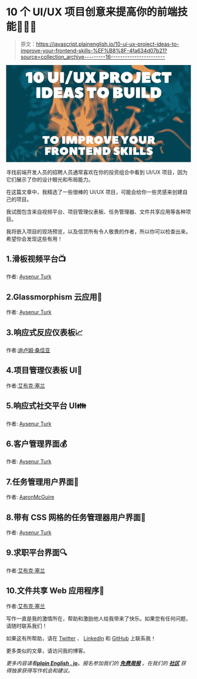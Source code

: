 # 10 个 UI/UX 项目创意来提高你的前端技能🎨🧙‍♂️

> 原文：<https://javascript.plainenglish.io/10-ui-ux-project-ideas-to-improve-your-frontend-skills-%EF%B8%8F-4fa634d07b21?source=collection_archive---------16----------------------->

![](img/329247ec1e134bd9a78853330bdab456.png)

寻找前端开发人员的招聘人员通常喜欢在你的投资组合中看到 UI/UX 项目，因为它们展示了你的设计眼光和布局能力。

在这篇文章中，我精选了一些很棒的 UI/UX 项目，可能会给你一些灵感来创建自己的项目。

我试图包含来自视频平台、项目管理仪表板、任务管理器、文件共享应用等各种项目。

我将嵌入项目的现场预览，以及信贷所有令人敬畏的作者，所以你可以检查出来。希望你会发现这些有用！

## 1.滑板视频平台📺

作者: [Aysenur Turk](https://codepen.io/TurkAysenur)

## 2.Glassmorphism 云应用🎨

作者: [Aysenur Turk](https://codepen.io/TurkAysenur)

## 3.响应式反应仪表板📈

作者:[迪卢姆·桑佳亚](https://codepen.io/dilums)

## 4.项目管理仪表板 UI💼

作者:[艾布克·塞兰](https://codepen.io/aybukeceylan)

## 5.响应式社交平台 UI👪

作者: [Aysenur Turk](https://codepen.io/TurkAysenur)

## 6.客户管理界面💰

作者: [Aysenur Turk](https://codepen.io/TurkAysenur)

## 7.任务管理用户界面📝

作者: [AaronMcGuire](https://codepen.io/aaronmcg)

## 8.带有 CSS 网格的任务管理器用户界面📜

作者: [Aysenur Turk](https://codepen.io/TurkAysenur)

## 9.求职平台界面🔍

作者:[艾布克·塞兰](https://codepen.io/aybukeceylan)

## 10.文件共享 Web 应用程序📂

作者:[艾布克·塞兰](https://codepen.io/aybukeceylan)

写作一直是我的激情所在，帮助和激励他人给我带来了快乐。如果您有任何问题，请随时联系我们！

如果这有所帮助，请在 [Twitter](https://twitter.com/madzadev) 、 [LinkedIn](https://www.linkedin.com/in/madzadev/) 和 [GitHub](https://github.com/madzadev) 上联系我！

更多类似的文章，请访问我的博客。

*更多内容请看*[***plain English . io***](http://plainenglish.io/)*。报名参加我们的* [***免费周报***](http://newsletter.plainenglish.io/) *。在我们的* [***社区***](https://discord.gg/GtDtUAvyhW) *获得独家获得写作机会和建议。*